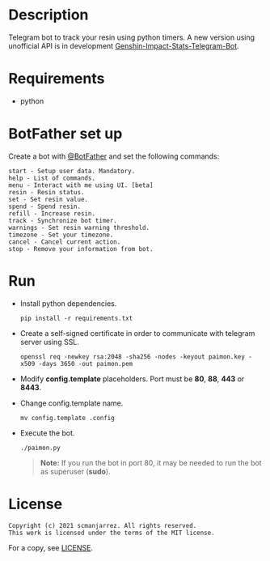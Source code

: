 # Description
Telegram bot to track your resin using python timers. A new version using
unofficial API is in development [Genshin-Impact-Stats-Telegram-Bot](https://github.com/scmanjarrez/Genshin-Impact-Stats-Telegram-Bot).

# Requirements
- python

# BotFather set up
Create a bot with [@BotFather](https://t.me/BotFather) and set the following commands:
```
start - Setup user data. Mandatory.
help - List of commands.
menu - Interact with me using UI. [beta]
resin - Resin status.
set - Set resin value.
spend - Spend resin.
refill - Increase resin.
track - Synchronize bot timer.
warnings - Set resin warning threshold.
timezone - Set your timezone.
cancel - Cancel current action.
stop - Remove your information from bot.
```

# Run
- Install python dependencies.

    `pip install -r requirements.txt`

- Create a self-signed certificate in order to communicate with telegram server
  using SSL.

    `openssl req -newkey rsa:2048 -sha256 -nodes -keyout paimon.key
    -x509 -days 3650 -out paimon.pem`

- Modify **config.template** placeholders. Port must be **80**, **88**,
  **443** or **8443**.

- Change config.template name.

    `mv config.template .config`

- Execute the bot.

    `./paimon.py`
    > **Note:** If you run the bot in port 80, it may be needed to run the bot as
    > superuser (**sudo**).

# License
    Copyright (c) 2021 scmanjarrez. All rights reserved.
    This work is licensed under the terms of the MIT license.

For a copy, see
[LICENSE](https://github.com/scmanjarrez/Genshin-Impact-Resin-Tracker-Telegram-Bot/blob/master/LICENSE).

